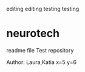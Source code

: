 editing editing 
testing testing 
# neurotech
readme file
Test repository

Author: Laura,Katia 
x=5
y=6


